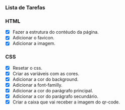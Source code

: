 ### Lista de Tarefas

### HTML
- [X] Fazer a estrutura do contéudo da página.
- [X] Adicionar o favicon.
- [X] Adicionar a imagem. 

### CSS
- [X] Resetar o css.
- [X] Criar as variáveis com as cores.
- [X] Adicionar a cor do background. 
- [X] Adicionar a font-familly.
- [X] Adicionar a cor do parágrafo principal.
- [X] Adicionar a cor do parágrafo secundário.
- [X] Criar a caixa que vai receber a imagem do qr-code.
